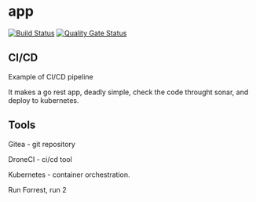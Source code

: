 # app

[![Build Status](http://jenkins.mdcnet.int/buildStatus/icon?job=amioranza%2Fapp_go%2Fmaster)](http://jenkins.mdcnet.int/job/amioranza/job/app_go/job/master/)
[![Quality Gate Status](http://sonar.mdcnet.int/api/project_badges/measure?project=amioranza%3Ago-hello-world&metric=alert_status)](http://sonar.mdcnet.int/dashboard?id=amioranza%3Ago-hello-world)

## CI/CD

Example of CI/CD pipeline

It makes a go rest app, deadly simple, check the code throught sonar, and deploy to kubernetes.

## Tools

Gitea - git repository

DroneCI - ci/cd tool

Kubernetes - container orchestration.

Run Forrest, run 2